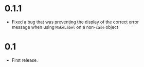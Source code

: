 0.1.1
====
 - Fixed a bug that was preventing the display of the correct error
   message when using `MakeLabel` on a non-`case` object

0.1
====
 - First release.
